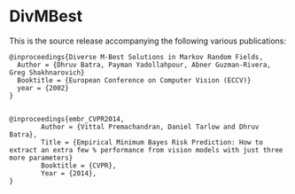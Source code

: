 DivMBest
========

This is the source release accompanying the following various publications:

    @inproceedings{Diverse M-Best Solutions in Markov Random Fields,
      Author = {Dhruv Batra, Payman Yadollahpour, Abner Guzman-Rivera, Greg Shakhnarovich}
      Booktitle = {European Conference on Computer Vision (ECCV)}
      year = {2002}
    }
  
  
    @inproceedings{embr_CVPR2014,
            Author = {Vittal Premachandran, Daniel Tarlow and Dhruv Batra},
            Title = {Empirical Minimum Bayes Risk Prediction: How to extract an extra few % performance from vision models with just three more parameters}
            Booktitle = {CVPR},
            Year = {2014},
    }
